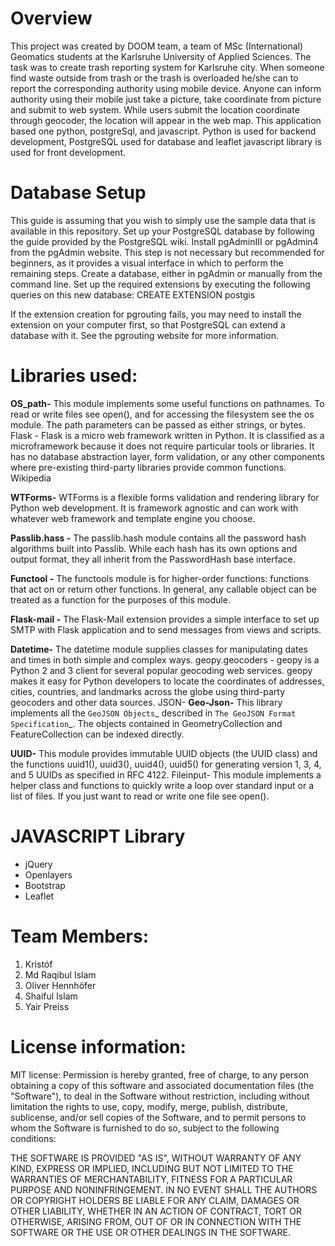 
# Overview
This project was created by DOOM team, a team of MSc (International) Geomatics students at the Karlsruhe University of Applied Sciences. The task was to create trash reporting system for Karlsruhe city. When someone find waste outside from trash or the trash is overloaded he/she can to report the corresponding authority using mobile device. Anyone can inform authority using their mobile just take a picture, take coordinate from picture and submit to web system. While users submit the location coordinate through geocoder, the location will appear in the web map. This application based one python, postgreSql, and javascript. Python is used for backend development, PostgreSQL used for database and leaflet javascript library is used for front development.    
# Database Setup
This guide is assuming that you wish to simply use the sample data that is available in this repository.
Set up your PostgreSQL database by following the guide provided by the PostgreSQL wiki.
Install pgAdminIII or pgAdmin4 from the pgAdmin website. This step is not necessary but recommended for beginners, as it provides a visual interface in which to perform the remaining steps.
Create a database, either in pgAdmin or manually from the command line.
Set up the required extensions by executing the following queries on this new database:
CREATE EXTENSION postgis
 
If the extension creation for pgrouting fails, you may need to install the extension on your computer first, so that PostgreSQL can extend a database with it. See the pgrouting website for more information.
 
# Libraries used:
**OS_path-** This module implements some useful functions on pathnames. To read or write files see open(), and for accessing the filesystem see the os module. The path parameters can be passed as either strings, or bytes. 
Flask - Flask is a micro web framework written in Python. It is classified as a microframework because it does not require particular tools or libraries. It has no database abstraction layer, form validation, or any other components where pre-existing third-party libraries provide common functions. Wikipedia
 
 
**WTForms-** WTForms is a flexible forms validation and rendering library for Python web development. It is framework agnostic and can work with whatever web framework and template engine you choose. 
 
**Passlib.hass -** The passlib.hash module contains all the password hash algorithms built into Passlib. While each hash has its own options and output format, they all inherit from the PasswordHash base interface. 
 
**Functool -** The functools module is for higher-order functions: functions that act on or return other functions. In general, any callable object can be treated as a function for the purposes of this module.
 
**Flask-mail -** The Flask-Mail extension provides a simple interface to set up SMTP with Flask application and to send messages from views and scripts.
 
**Datetime-** The datetime module supplies classes for manipulating dates and times in both simple and complex ways.
geopy.geocoders - geopy is a Python 2 and 3 client for several popular geocoding web services. geopy makes it easy for Python developers to locate the coordinates of addresses, cities, countries, and landmarks across the globe using third-party geocoders and other data sources.
JSON- 
**Geo-Json-** This library implements all the `GeoJSON Objects`_ described in `The GeoJSON Format Specification`_. The objects contained in GeometryCollection and FeatureCollection can be indexed directly.
 
**UUID-** This module provides immutable UUID objects (the UUID class) and the functions uuid1(), uuid3(), uuid4(), uuid5() for generating version 1, 3, 4, and 5 UUIDs as specified in RFC 4122.
Fileinput- This module implements a helper class and functions to quickly write a loop over standard input or a list of files. If you just want to read or write one file see open().
 
 
 
 
# JAVASCRIPT Library
* jQuery
* Openlayers
* Bootstrap
* Leaflet

 
# Team Members:
1. Kristóf
2. Md Raqibul Islam
3. Oliver Hennhöfer
4. Shaiful Islam
5. Yair Preiss

 
 
# License information:
MIT license: Permission is hereby granted, free of charge, to any person obtaining a copy of this software and associated documentation files (the "Software"), to deal in the Software without restriction, including without limitation the rights to use, copy, modify, merge, publish, distribute, sublicense, and/or sell copies of the Software, and to permit persons to whom the Software is furnished to do so, subject to the following conditions: 

THE SOFTWARE IS PROVIDED "AS IS", WITHOUT WARRANTY OF ANY KIND, EXPRESS OR IMPLIED, INCLUDING BUT NOT LIMITED TO THE WARRANTIES OF MERCHANTABILITY, FITNESS FOR A PARTICULAR PURPOSE AND NONINFRINGEMENT. IN NO EVENT SHALL THE AUTHORS OR COPYRIGHT HOLDERS BE LIABLE FOR ANY CLAIM, DAMAGES OR OTHER LIABILITY, WHETHER IN AN ACTION OF CONTRACT, TORT OR OTHERWISE, ARISING FROM, OUT OF OR IN CONNECTION WITH THE SOFTWARE OR THE USE OR OTHER DEALINGS IN THE SOFTWARE.
